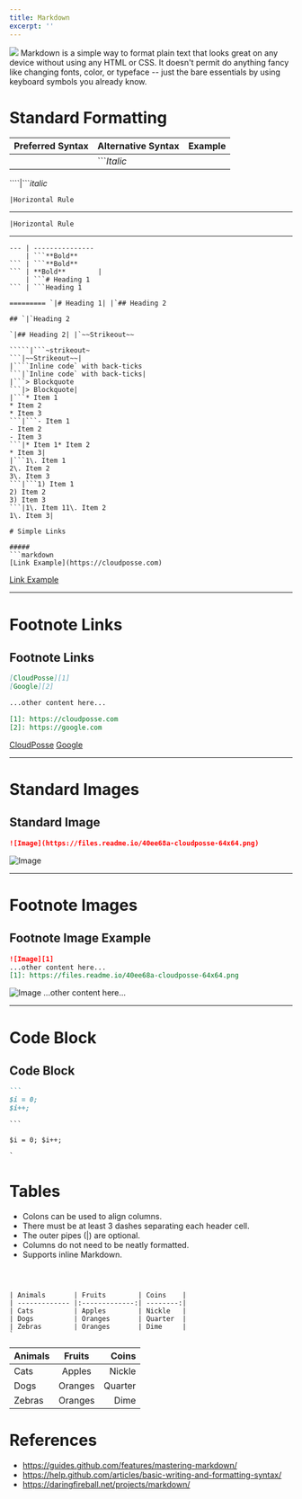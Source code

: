 ```yaml
---
title: Markdown
excerpt: ''
---
```


![](/images/5a735a9-markdown.png) Markdown is a simple way to format plain text that looks great on any device without using any HTML or CSS. It doesn't permit do anything fancy like changing fonts, color, or typeface -- just the bare essentials by using keyboard symbols you already know.

# Standard Formatting

Preferred Syntax | Alternative Syntax | Example
---------------- | ------------------ | -------
                 | ```_Italic_

````|```_italic_
```|*Italic*|
|Horizontal Rule
````

--------------------------------------------------------------------------------

`|Horizontal Rule`

--------------------------------------------------------------------------------

``` | Horizontal Rule
--- | ---------------
    | ```**Bold**
``` | ```**Bold**
``` | **Bold**        |
    | ```# Heading 1
``` | ```Heading 1

========= `|# Heading 1| |`## Heading 2

## `|`Heading 2

`|## Heading 2| |`~~Strikeout~~

`````|```~strikeout~
```|~~Strikeout~~|
|````Inline code` with back-ticks
```|`Inline code` with back-ticks|
|```> Blockquote
```|> Blockquote|
|```* Item 1
* Item 2
* Item 3
```|```- Item 1
- Item 2
- Item 3
```|* Item 1* Item 2
* Item 3|
|```1\. Item 1
2\. Item 2
3\. Item 3
```|```1) Item 1
2) Item 2
3) Item 3
```|1\. Item 11\. Item 2
1\. Item 3|

# Simple Links

#####
```markdown
[Link Example](https://cloudposse.com)
`````

[Link Example](https://cloudposse.com)

--------------------------------------------------------------------------------

# Footnote Links

## Footnote Links

```markdown
[CloudPosse][1]
[Google][2]

...other content here...

[1]: https://cloudposse.com
[2]: https://google.com
```

[CloudPosse][1] [Google][2]

--------------------------------------------------------------------------------

# Standard Images

## Standard Image

```markdown
![Image](https://files.readme.io/40ee68a-cloudposse-64x64.png)
```

![Image][1]

--------------------------------------------------------------------------------

# Footnote Images

## Footnote Image Example

```markdown
![Image][1]
...other content here...
[1]: https://files.readme.io/40ee68a-cloudposse-64x64.png
```

![Image][1] ...other content here...

--------------------------------------------------------------------------------

# Code Block

## Code Block

````markdown
```
$i = 0;
$i++;
````

````
```

$i = 0; $i++;

`
````

# Tables

- Colons can be used to align columns.
- There must be at least 3 dashes separating each header cell.
- The outer pipes (|) are optional.
- Columns do not need to be neatly formatted.
- Supports inline Markdown.

## #

```text


| Animals       | Fruits        | Coins    |
| ------------- |:-------------:| --------:|
| Cats          | Apples        | Nickle   |
| Dogs          | Oranges       | Quarter  |
| Zebras        | Oranges       | Dime     |
`
```

Animals | Fruits  |   Coins
------- | :-----: | ------:
Cats    | Apples  |  Nickle
Dogs    | Oranges | Quarter
Zebras  | Oranges |    Dime

# References

- <https://guides.github.com/features/mastering-markdown/>
- <https://help.github.com/articles/basic-writing-and-formatting-syntax/>
- <https://daringfireball.net/projects/markdown/>

[1]: https://files.readme.io/40ee68a-cloudposse-64x64.png
[2]: https://google.com

